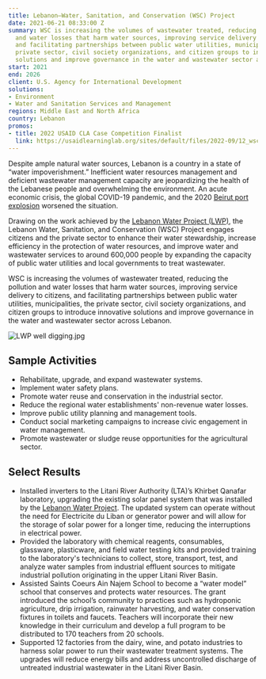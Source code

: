 ```yaml
---
title: Lebanon—Water, Sanitation, and Conservation (WSC) Project
date: 2021-06-21 08:33:00 Z
summary: WSC is increasing the volumes of wastewater treated, reducing the pollution
  and water losses that harm water sources, improving service delivery to citizens,
  and facilitating partnerships between public water utilities, municipalities, the
  private sector, civil society organizations, and citizen groups to introduce innovative
  solutions and improve governance in the water and wastewater sector across Lebanon.
start: 2021
end: 2026
client: U.S. Agency for International Development
solutions:
- Environment
- Water and Sanitation Services and Management
regions: Middle East and North Africa
country: Lebanon
promos:
- title: 2022 USAID CLA Case Competition Finalist
  link: https://usaidlearninglab.org/sites/default/files/2022-09/12_wsc_lebanon_case_submittal_to_the_2022_cla_competition_-_christelle_safi_lebanon_ce.pdf
---
```


Despite ample natural water sources, Lebanon is a country in a state of “water impoverishment.” Inefficient water resources management and deficient wastewater management capacity are jeopardizing the health of the Lebanese people and overwhelming the environment. An acute economic crisis, the global COVID-19 pandemic, and the 2020 [Beirut port explosion](https://en.wikipedia.org/wiki/2020_Beirut_explosion) worsened the situation. 

Drawing on the work achieved by the [Lebanon Water Project (LWP)](https://www.dai.com/our-work/projects/lebanon-water-project-lwp), the Lebanon Water, Sanitation, and Conservation (WSC) Project engages citizens and the private sector to enhance their water stewardship, increase efficiency in the protection of water resources, and improve water and wastewater services to around 600,000 people by expanding the capacity of public water utilities and local governments to treat wastewater.
 
WSC is increasing the volumes of wastewater treated, reducing the pollution and water losses that harm water sources, improving service delivery to citizens, and facilitating partnerships between public water utilities, municipalities, the private sector, civil society organizations, and citizen groups to introduce innovative solutions and improve governance in the water and wastewater sector across Lebanon.
  
![LWP well digging.jpg](/uploads/LWP%20well%20digging.jpg)

## Sample Activities

* Rehabilitate, upgrade, and expand wastewater systems.
* Implement water safety plans.
* Promote water reuse and conservation in the industrial sector.
* Reduce the regional water establishments' non-revenue water losses.
* Improve public utility planning and management tools.
* Conduct social marketing campaigns to increase civic engagement in water management.
* Promote wastewater or sludge reuse opportunities for the agricultural sector.

## Select Results

* Installed inverters to the Litani River Authority (LTA)’s Khirbet Qanafar laboratory, upgrading the existing solar panel system that was installed by the [Lebanon Water Project](https://www.dai.com/our-work/projects/lebanon-water-project-lwp). The updated system can operate without the need for Electricite du Liban or generator power and will allow for the storage of solar power for a longer time, reducing the interruptions in electrical power.
* Provided the laboratory with chemical reagents, consumables, glassware, plasticware, and field water testing kits and provided training to the laboratory's technicians to collect, store, transport, test, and analyze water samples from industrial effluent sources to mitigate industrial pollution originating in the upper Litani River Basin.
* Assisted Saints Coeurs Ain Najem School to become a “water model” school that conserves and protects water resources. The grant introduced the school’s community to practices such as hydroponic agriculture, drip irrigation, rainwater harvesting, and water conservation fixtures in toilets and faucets. Teachers will incorporate their new knowledge in their curriculum and develop a full program to be distributed to 170 teachers from 20 schools.
* Supported 12 factories from the dairy, wine, and potato industries to harness solar power to run their wastewater treatment systems. The upgrades will reduce energy bills and address uncontrolled discharge of untreated industrial wastewater in the Litani River Basin.